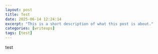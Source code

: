 ```yaml
---
layout: post
title: Test
date: 2025-06-14 12:24:14
excerpt: "This is a short description of what this post is about."
categories: [writeups]
tags: [test]
---
```

test
